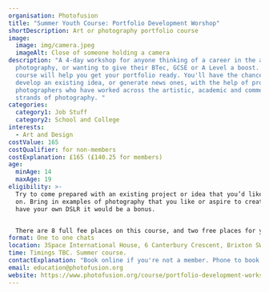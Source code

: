 ```yaml
---
organisation: Photofusion
title: "Summer Youth Course: Portfolio Development Worshop"
shortDescription: Art or photography portfolio course
image:
  image: img/camera.jpeg
  imageAlt: Close of someone holding a camera
description: "A 4-day workshop for anyone thinking of a career in the arts or
  photography, or wanting to give their BTec, GCSE or A Level a boost. This
  course will help you get your portfolio ready. You'll have the chance to
  develop an existing idea, or generate news ones, with the help of professional
  photographers who have worked across the artistic, academic and commercial
  strands of photography. "
categories:
  category1: Job Stuff
  category2: School and College
interests:
  - Art and Design
costValue: 165
costQualifier: for non-members
costExplanation: £165 (£140.25 for members)
age:
  minAge: 14
  maxAge: 19
eligibility: >-
  Try to come prepared with an existing project or idea that you’d like to work
  on. Bring in examples of photography that you like or aspire to create. If you
  have your own DSLR it would be a bonus.


  There are 8 full fee places on this course, and two free places for young people who can prove that they are eligible for free school meals.
format: One to one chats
location: 3Space International House, 6 Canterbury Crescent, Brixton SW9 7QD
time: Timings TBC. Summer course.
contactExplanation: "Book online if you're not a member. Phone to book if you're a member. "
email: education@photofusion.org
website: https://www.photofusion.org/course/portfolio-development-workshop/
---
```

